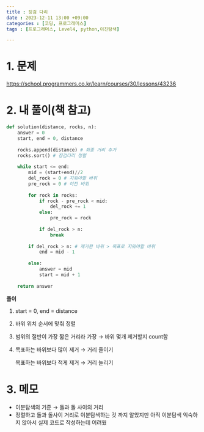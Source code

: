 ```yaml
---
title : 징검 다리
date : 2023-12-11 13:00 +09:00
categories : [코딩, 프로그래머스]
tags : [프로그래머스, Level4, python,이진탐색]

---
```



# 1. 문제

<https://school.programmers.co.kr/learn/courses/30/lessons/43236>

# 2. 내 풀이(책 참고)

```python
def solution(distance, rocks, n):
    answer = 0
    start, end = 0, distance 
		
    rocks.append(distance) # 최종 거리 추가
    rocks.sort() # 징검다리 정렬
    
    while start <= end:
        mid = (start+end)//2
        del_rock = 0 # 지워야할 바위
        pre_rock = 0 # 이전 바위
        
        for rock in rocks:
            if rock - pre_rock < mid:
                del_rock += 1
            else:
                pre_rock = rock
            
            if del_rock > n:
                break
        
        if del_rock > n: # 제거한 바위 > 목표로 지워야할 바위
            end = mid - 1
            
        else:
            answer = mid
            start = mid + 1
        
    return answer
```

**풀이**

1. start = 0, end = distance
2. 바위 위치 순서에 맞춰 정렬
3. 범위의 절반이 가장 짧은 거리라 가장 → 바위 몇개 제거할지 count함
4. 목표하는 바위보다 많이 제거 → 거리 줄이기
    
    목표하는 바위보다 적게 제거 → 거리 늘리기
    

# 3. 메모

- 이분탐색의 기준 → 돌과 돌 사이의 거리
- 정렬하고 돌과 돌사이 거리로 이분탐색하는 것 까지 알았지만 아직 이분탐색 익숙하지 않아서 실제 코드로 작성하는데 어려웠

